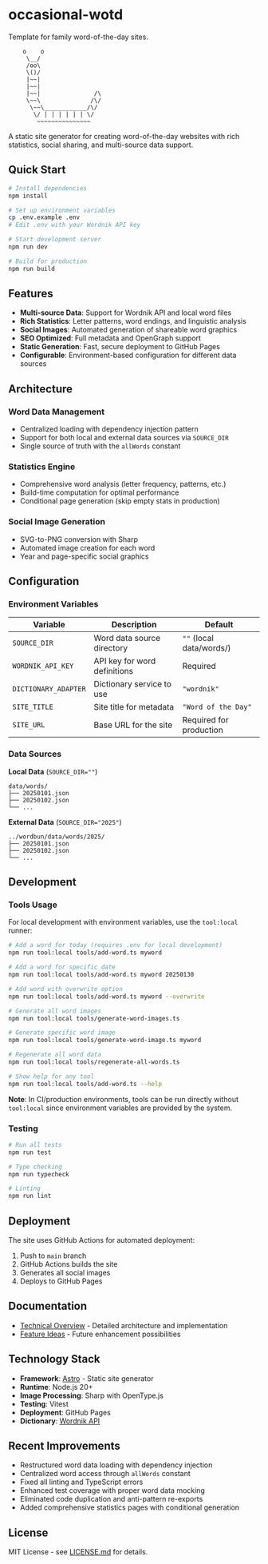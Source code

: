 # occasional-wotd

Template for family word-of-the-day sites.

```
    o    o
     \__/
     /oo\
     \()/
     |~~|
     |~~|
     |~~|               /\
     \~~\              /\/
      \~~\____________/\/
       \/ | | | | | | \/
        ~~~~~~~~~~~~~~~
```

A static site generator for creating word-of-the-day websites with rich statistics, social sharing, and multi-source data support.

## Quick Start

```bash
# Install dependencies
npm install

# Set up environment variables
cp .env.example .env
# Edit .env with your Wordnik API key

# Start development server
npm run dev

# Build for production
npm run build
```

## Features

- **Multi-source Data**: Support for Wordnik API and local word files
- **Rich Statistics**: Letter patterns, word endings, and linguistic analysis
- **Social Images**: Automated generation of shareable word graphics
- **SEO Optimized**: Full metadata and OpenGraph support
- **Static Generation**: Fast, secure deployment to GitHub Pages
- **Configurable**: Environment-based configuration for different data sources

## Architecture

### Word Data Management
- Centralized loading with dependency injection pattern
- Support for both local and external data sources via `SOURCE_DIR`
- Single source of truth with the `allWords` constant

### Statistics Engine
- Comprehensive word analysis (letter frequency, patterns, etc.)
- Build-time computation for optimal performance
- Conditional page generation (skip empty stats in production)

### Social Image Generation
- SVG-to-PNG conversion with Sharp
- Automated image creation for each word
- Year and page-specific social graphics

## Configuration

### Environment Variables

| Variable | Description | Default |
|----------|-------------|---------|
| `SOURCE_DIR` | Word data source directory | `""` (local data/words/) |
| `WORDNIK_API_KEY` | API key for word definitions | Required |
| `DICTIONARY_ADAPTER` | Dictionary service to use | `"wordnik"` |
| `SITE_TITLE` | Site title for metadata | `"Word of the Day"` |
| `SITE_URL` | Base URL for the site | Required for production |

### Data Sources

**Local Data** (`SOURCE_DIR=""`)
```
data/words/
├── 20250101.json
├── 20250102.json
└── ...
```

**External Data** (`SOURCE_DIR="2025"`)
```
../wordbun/data/words/2025/
├── 20250101.json
├── 20250102.json
└── ...
```

## Development

### Tools Usage

For local development with environment variables, use the `tool:local` runner:

```bash
# Add a word for today (requires .env for local development)
npm run tool:local tools/add-word.ts myword

# Add a word for specific date
npm run tool:local tools/add-word.ts myword 20250130

# Add word with overwrite option
npm run tool:local tools/add-word.ts myword --overwrite

# Generate all word images
npm run tool:local tools/generate-word-images.ts

# Generate specific word image
npm run tool:local tools/generate-word-image.ts myword

# Regenerate all word data
npm run tool:local tools/regenerate-all-words.ts

# Show help for any tool
npm run tool:local tools/add-word.ts --help
```

**Note**: In CI/production environments, tools can be run directly without `tool:local` since environment variables are provided by the system.

### Testing
```bash
# Run all tests
npm run test

# Type checking
npm run typecheck

# Linting
npm run lint
```

## Deployment

The site uses GitHub Actions for automated deployment:

1. Push to `main` branch
2. GitHub Actions builds the site
3. Generates all social images
4. Deploys to GitHub Pages

## Documentation

- [Technical Overview](docs/technical.md) - Detailed architecture and implementation
- [Feature Ideas](docs/potential-features.md) - Future enhancement possibilities

## Technology Stack

- **Framework**: [Astro](https://astro.build/) - Static site generator
- **Runtime**: Node.js 20+
- **Image Processing**: Sharp with OpenType.js
- **Testing**: Vitest
- **Deployment**: GitHub Pages
- **Dictionary**: [Wordnik API](https://wordnik.com/)

## Recent Improvements

- Restructured word data loading with dependency injection
- Centralized word access through `allWords` constant
- Fixed all linting and TypeScript errors
- Enhanced test coverage with proper word data mocking
- Eliminated code duplication and anti-pattern re-exports
- Added comprehensive statistics pages with conditional generation

## License

MIT License - see [LICENSE.md](LICENSE.md) for details.